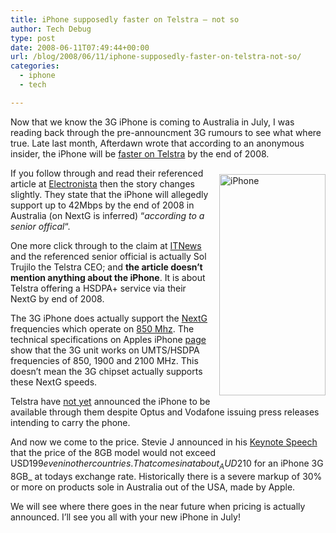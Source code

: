 ```yaml
---
title: iPhone supposedly faster on Telstra – not so
author: Tech Debug
type: post
date: 2008-06-11T07:49:44+00:00
url: /blog/2008/06/11/iphone-supposedly-faster-on-telstra-not-so/
categories:
  - iphone
  - tech

---
```

Now that we know the 3G iPhone is coming to Australia in July, I was reading back through the pre-announcment 3G rumours to see what where true. Late last month, Afterdawn wrote that according to an anonymous insider, the iPhone will be [faster on Telstra][1] by the end of 2008.

<img decoding="async" loading="lazy" style="float: right; margin-left: 10px; margin-bottom: 10px; margin-top: 10px;" src="https://techdebug.com/wp-content/uploads/2008/06/iphone.png" alt="iPhone" height="354" width="170" /> 

If you follow through and read their referenced article at [Electronista][2] then the story changes slightly. They state that the iPhone will allegedly support up to 42Mbps by the end of 2008 in Australia (on NextG is inferred) &#8220;_according to a senior offical_&#8220;.

One more click through to the claim at [ITNews][3] and the referenced senior official is actually Sol Trujilo the Telstra CEO; and **the article doesn&#8217;t mention anything about the iPhone**. It is about Telstra offering a HSDPA+ service via their NextG by end of 2008.

The 3G iPhone does actually support the [NextG][4] frequencies which operate on [850 Mhz][5]. The technical specifications on Apples iPhone [page][6] show that the 3G unit works on UMTS/HSDPA frequencies of 850, 1900 and 2100 MHz. This doesn&#8217;t mean the 3G chipset actually supports these NextG speeds.

Telstra have [not yet][7] announced the iPhone to be available through them despite Optus and Vodafone issuing press releases intending to carry the phone.

And now we come to the price. Stevie J announced in his [Keynote Speech][8] that the price of the 8GB model would not exceed USD$199 even in other countries. That comes in at about _AUD$210 for an iPhone 3G 8GB_ at todays exchange rate. Historically there is a severe markup of 30% or more on products sole in Australia out of the USA, made by Apple.

We will see where there goes in the near future when pricing is actually announced. I&#8217;ll see you all with your new iPhone in July!

 [1]: http://www.afterdawn.com/news/archive/14234.cfm "3G iPhone to have fastest data plan ever on Telstra?"
 [2]: http://www.electronista.com/articles/08/05/23/3g.iphone.42mbps/ "Electronista | 3G iPhone to support 42Mbps on Telstra?"
 [3]: http://www.itnews.com.au/News/69987,telstra-to-boost-next-g-speeds-to-21mbps-this-year.aspx "Telstra to boost Next G speeds to 21Mbps this year - Telecommunications - iTnews Australia"
 [4]: http://www.telstra.com.au/nextgnetwork/index.htm "Next G Network Home - Telstra"
 [5]: http://en.wikipedia.org/wiki/Nextg#Telstra_Mobile "Telstra - Wikipedia, the free encyclopedia"
 [6]: http://www.apple.com/au/iphone/specs.html "iPhone - Technical Specifications - Apple"
 [7]: http://www.smartcompany.com.au/Free-Articles/The-Briefing/20080611-Will-Telstra-miss-out-on-the-iPhone-frenzy.html "Will Telstra miss out on the iPhone frenzy? -"
 [8]: http://events.apple.com.edgesuite.net/0806wdt546x/event/index.html "Apple - QuickTime - WWDC 2008 Keynote"